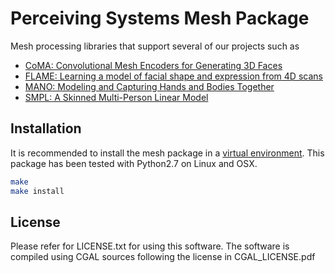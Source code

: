# Perceiving Systems Mesh Package
Mesh processing libraries that support several of our projects such as
* [CoMA: Convolutional Mesh Encoders for Generating 3D Faces](http://coma.is.tue.mpg.de/)
* [FLAME: Learning a model of facial shape and expression from 4D scans](http://flame.is.tue.mpg.de/)
* [MANO: Modeling and Capturing Hands and Bodies Together](http://mano.is.tue.mpg.de/)
* [SMPL: A Skinned Multi-Person Linear Model](http://smpl.is.tue.mpg.de/)

## Installation
It is recommended to install the mesh package in a [virtual environment](https://virtualenv.pypa.io/en/stable/). This package has been tested with Python2.7 on Linux and OSX.
```bash
make
make install
```

## License
Please refer for LICENSE.txt for using this software. The software is compiled using CGAL sources following the license in CGAL_LICENSE.pdf
